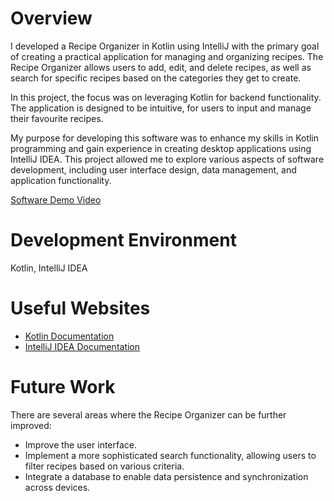 # Overview

I developed a Recipe Organizer in Kotlin using IntelliJ with the primary goal of creating a practical application for managing and organizing recipes. The Recipe Organizer allows users to add, edit, and delete recipes, as well as search for specific recipes based on the categories they get to create.

In this project, the focus was on leveraging Kotlin for backend functionality. The application is designed to be intuitive, for users to input and manage their favourite recipes.

My purpose for developing this software was to enhance my skills in Kotlin programming and gain experience in creating desktop applications using IntelliJ IDEA. This project allowed me to explore various aspects of software development, including user interface design, data management, and application functionality.

[Software Demo Video](https://youtu.be/OxliRa_1QhQ)

# Development Environment

Kotlin, IntelliJ IDEA

# Useful Websites

* [Kotlin Documentation](https://kotlinlang.org/docs/home.html)
* [IntelliJ IDEA Documentation](https://www.jetbrains.com/idea/documentation/)

# Future Work

There are several areas where the Recipe Organizer can be further improved:

* Improve the user interface.
* Implement a more sophisticated search functionality, allowing users to filter recipes based on various criteria.
* Integrate a database to enable data persistence and synchronization across devices.
